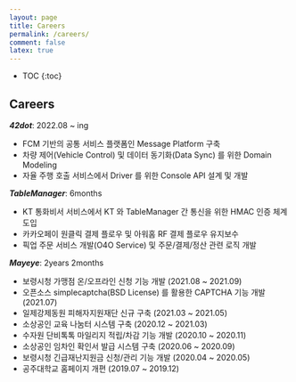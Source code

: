 ```yaml
---
layout: page
title: Careers
permalink: /careers/
comment: false
latex: true
---
```

* TOC
{:toc}

## Careers

___42dot___: 2022.08 ~ ing
- FCM 기반의 공통 서비스 플랫폼인 Message Platform 구축
- 차량 제어(Vehicle Control) 및 데이터 동기화(Data Sync) 를 위한 Domain Modeling
- 자율 주행 호출 서비스에서 Driver 를 위한 Console API 설계 및 개발

___TableManager___: 6months
- KT 통화비서 서비스에서 KT 와 TableManager 간 통신을 위한 HMAC 인증 체계 도입
- 카카오페이 원클릭 결제 플로우 및 아워홈 RF 결제 플로우 유지보수
- 픽업 주문 서비스 개발(O4O Service) 및 주문/결제/정산 관련 로직 개발

___Mayeye___: 2years 2months

- 보령시청 가맹점  온/오프라인 신청 기능 개발 (2021.08 ~ 2021.09)
- 오픈소스 simplecaptcha(BSD License) 를 활용한 CAPTCHA 기능 개발 (2021.07)
- 일제강제동원 피해자지원재단 신규 구축 (2021.03 ~ 2021.05)
- 소상공인 교육 나눔터 시스템 구축 (2020.12 ~ 2021.03)
- 수자원 단비톡톡 마일리지 적립/차감 기능 개발 (2020.10 ~ 2020.11)
- 소상공인 임차인 확인서 발급 시스템 구축 (2020.06 ~ 2020.09)
- 보령시청 긴급재난지원금 신청/관리 기능 개발 (2020.04 ~ 2020.05)
- 공주대학교 홈페이지 개편 (2019.07 ~ 2019.12)


